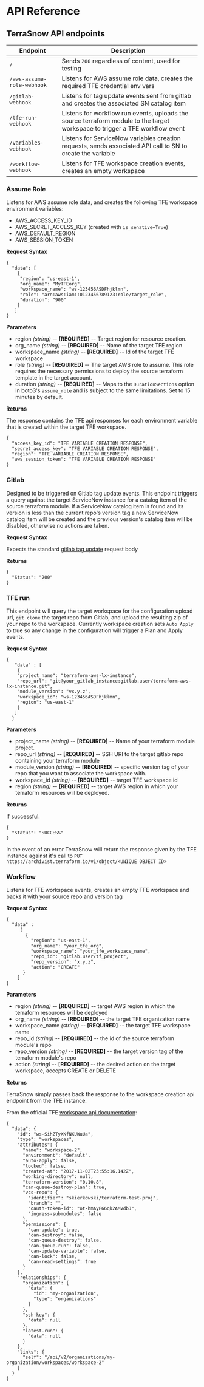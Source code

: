 # API Reference

## TerraSnow API endpoints

| Endpoint                   | Description                                                                                                                  |
|----------------------------|------------------------------------------------------------------------------------------------------------------------------|
| `/`                        | Sends `200` regardless of content, used for testing                                                                          |
| `/aws-assume-role-webhook` | Listens for AWS assume role data, creates the required TFE credential env vars                                               |
| `/gitlab-webhook`          | Listens for tag update events sent from gitlab and creates the associated SN catalog item                                    |
| `/tfe-run-webhook`         | Listens for workflow run events, uploads the source terraform module to the target workspace to trigger a TFE workflow event |
| `/variables-webhook`       | Listens for ServiceNow variables creation requests, sends associated API call to SN to create the variable                   |
| `/workflow-webhook`        | Listens for TFE workspace creation events, creates an empty workspace                                                        |


### Assume Role

Listens for AWS assume role data, and creates the following TFE workspace environment variables:

- AWS_ACCESS_KEY_ID
- AWS_SECRET_ACCESS_KEY (created with `is_senative=True`)
- AWS_DEFAULT_REGION
- AWS_SESSION_TOKEN

**Request Syntax**

```
{
  "data": [
    {
     "region": "us-east-1",
     "org_name": "MyTFEorg",
     "workspace_name": "ws-123456ASDFhjklmn",
     "role": "arn:aws:iam::0123456789123:role/target_role",
     "duration": "900"
    }
   ]
}
```

**Parameters**

- region *(string)* -- **[REQUIRED]** -- Target region for resource creation.
- org_name *(string)* -- **[REQUIRED]** -- Name of the target TFE region
- workspace_name *(string)* -- **[REQUIRED]** -- Id of the target TFE workspace
- role *(string)* -- **[REQUIRED]** -- The target AWS role to assume. This role requires the necessary permissions to deploy the source terraform template in the target account.
- duration *(string)* -- **[REQUIRED]** -- Maps to the `DurationSections` option in boto3's `assume_role` and is subject to the same limitations. Set to 15 minutes by default.

**Returns**

The response contains the TFE api responses for each environment variable that is created within the target TFE workspace.

```
{
  "access_key_id": "TFE VARIABLE CREATION RESPONSE",
  "secret_access_key": "TFE VARIABLE CREATION RESPONSE",
  "region": "TFE VARIABLE CREATION RESPONSE",
  "aws_session_token": "TFE VARIABLE CREATION RESPONSE"
}
```

### Gitlab

Designed to be triggered on Gitlab tag update events. This endpoint triggers a query against the target ServiceNow instance for a catalog item of the source terraform module. If a ServiceNow catalog item is found and its version is less than the current repo's version tag a new ServiceNow catalog item will be created and the previous version's catalog item will be disabled, otherwise no actions are taken.

**Request Syntax**

Expects the standard [gitlab tag update](https://docs.gitlab.com/ee/user/project/integrations/webhooks.html#tag-events) request body

**Returns**

```
{
  "Status": "200"
}
```

### TFE run

This endpoint will query the target workspace for the configuration upload url, `git clone` the target repo from Gitlab, and upload the resulting zip of your repo to the workspace. Currently workspace creation sets `Auto Apply` to true so any change in the configuration will trigger a Plan and Apply events.

**Request Syntax**

```
{
   "data" : [
    {
    "project_name": "terraform-aws-lx-instance",
    "repo_url": "git@your_gitlab_instance:gitlab.user/terraform-aws-lx-instance.git",
    "module_version": "vx.y.z",
    "workspace_id": "ws-123456ASDFhjklmn",
    "region": "us-east-1"
    }
   ]
  }
```

**Parameters**

- project_name *(string)* -- **[REQUIRED]** -- Name of your terraform module project.
- repo_url *(string)* -- **[REQUIRED]** -- SSH URI to the target gitlab repo containing your terraform module
- module_version *(string)* -- **[REQUIRED]** -- specific version tag of your repo that you want to associate the workspace with.
- workspace_id *(string)* -- **[REQUIRED]** -- target TFE workspace id
- region *(string)* -- **[REQUIRED]** -- target AWS region in which your terraform resources will be deployed.

**Returns**

If successful:
```
{
  "Status": "SUCCESS"
}
```

In the event of an error TerraSnow will return the response given by the TFE instance against it's call to
`PUT https://archivist.terraform.io/v1/object/<UNIQUE OBJECT ID>`


### Workflow

Listens for TFE workspace events, creates an empty TFE workspace and backs it with your source repo and version tag

**Request Syntax**

```
{
  "data" :
     [
       {
         "region": "us-east-1",
         "org_name": "your_tfe_org",
         "workspace_name": "your_tfe_workspace_name",
         "repo_id": "gitlab.user/tf_project",
         "repo_version": "x.y.z",
         "action": "CREATE"
      }
    ]
}
```

**Parameters**

- region *(string)* -- **[REQUIRED]** -- target AWS region in which the terraform resources will be deployed
- org_name *(string)* -- **[REQUIRED]** -- the target TFE organization name
- workspace_name *(string)* -- **[REQUIRED]** -- the target TFE workspace name
- repo_id *(string)* -- **[REQUIRED]** -- the id of the source terraform module's repo
- repo_version *(string)* -- **[REQUIRED]** -- the target version tag of the terraform module's repo
- action *(string)* -- **[REQUIRED]** -- the desired action on the target workspace, accepts CREATE or DELETE

**Returns**

TerraSnow simply passes back the response to the workspace creation api endpoint from the TFE instance.

From the official TFE [workspace api documentation](https://www.terraform.io/docs/enterprise/api/workspaces.html):

```
{
  "data": {
    "id": "ws-SihZTyXKfNXUWuUa",
    "type": "workspaces",
    "attributes": {
      "name": "workspace-2",
      "environment": "default",
      "auto-apply": false,
      "locked": false,
      "created-at": "2017-11-02T23:55:16.142Z",
      "working-directory": null,
      "terraform-version": "0.10.8",
      "can-queue-destroy-plan": true,
      "vcs-repo": {
        "identifier": "skierkowski/terraform-test-proj",
        "branch": "",
        "oauth-token-id": "ot-hmAyP66qk2AMVdbJ",
        "ingress-submodules": false
      },
      "permissions": {
        "can-update": true,
        "can-destroy": false,
        "can-queue-destroy": false,
        "can-queue-run": false,
        "can-update-variable": false,
        "can-lock": false,
        "can-read-settings": true
      }
    },
    "relationships": {
      "organization": {
        "data": {
          "id": "my-organization",
          "type": "organizations"
        }
      },
      "ssh-key": {
        "data": null
      },
      "latest-run": {
        "data": null
      }
    },
    "links": {
      "self": "/api/v2/organizations/my-organization/workspaces/workspace-2"
    }
  }
}
```
